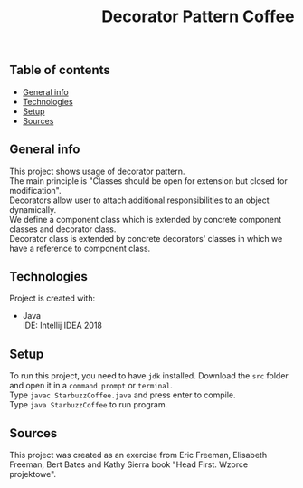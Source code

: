 <h1 align="right">Decorator Pattern Coffee</h1><br>

## Table of contents
* [General info](#general-info)
* [Technologies](#technologies)
* [Setup](#setup)
* [Sources](#sources)

## General info
This project shows usage of decorator pattern.  
The main principle is "Classes should be open for extension but closed for modification".  
Decorators allow user to attach additional responsibilities to an object dynamically.  
We define a component class which is extended by concrete component classes and decorator class.  
Decorator class is extended by concrete decorators' classes in which we have a reference to component class.

## Technologies
Project is created with:
* Java  
IDE: Intellij IDEA 2018

## Setup
To run this project, you need to have `jdk` installed.
Download the `src` folder and open it in a `command prompt` or `terminal`.  
Type `javac StarbuzzCoffee.java` and press enter to compile.  
Type `java StarbuzzCoffee` to run program.

## Sources
This project was created as an exercise from Eric Freeman, Elisabeth Freeman, Bert Bates and Kathy Sierra book "Head First. Wzorce projektowe".
